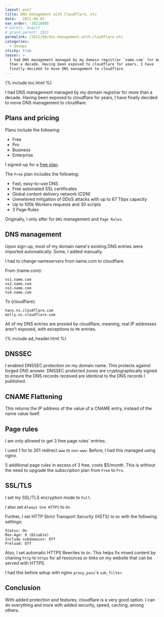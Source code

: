 ```yaml
---
layout: post
title: DNS management with Cloudflare, etc
date:   2021-08-05
nav_order: -20210805
# parent: August
# grand_parent: 2021
permalink: /2021/08/dns-management-with-cloudflare-etc
categories:
  - devops
sticky: true
teaser: >
  I had DNS management managed by my domain registrar `name.com` for more
  than a decade. Having been exposed to cloudflare for years, I have
  finally decided to move DNS management to cloudflare.
---
```


{% include toc.html %}

I had DNS management managed by my domain registrar for more than a
decade. Having been exposed to cloudflare for years, I have finally
decided to move DNS management to cloudflare.

## Plans and pricing

Plans include the following:

- Free
- Pro
- Business
- Enterprise

I signed-up for a [free plan](https://www.cloudflare.com/en-gb/plans/).

The `Free` plan includes the following:

- Fast, easy-to-use DNS
- Free automated SSL certificates
- Global content delivery network (CDN)
- Unmetered mitigation of DDoS attacks with up to 67 Tbps capacity
- Up to 100k Workers requests and 30 scripts
- 3 Page Rules

Originally, I only after for `DNS` management and `Page Rules`.

## DNS management

Upon sign-up, most of my domain name's existing DNS entries were imported
automatically. Some, I added manually.

I had to change nameservers from name.com to cloudflare.

From (name.com):
```
ns1.name.com
ns2.name.com
ns3.name.com
ns4.name.com
```

To (cloudflare):
```
hans.ns.cloudflare.com
molly.ns.cloudflare.com
```

All of my DNS entries are proxied by cloudflare, meaning, real IP addresses
aren't exposed, with exceptions to `MX` entries.

{% include ad_header.html %}

## DNSSEC

I enabled DNSSEC protection on my domain name. This protects against forged
DNS answer. DNSSEC protected zones are cryptographically signed to ensure the
DNS records received are identical to the DNS records I published.

## CNAME Flattening

This returns the IP address of the value of a CNAME entry, instead of the
name value itself.

## Page rules

I am only allowed to get 3 free page rules' entries.

I used 1 for to 301 redirect `www` to `non-www`. Before, I had this managed
using nginx.

5 additional page rules in excess of 3 free, costs $5/month. This is
without the need to upgrade the subscription plan from `Free` to `Pro`.

## SSL/TLS

I set my SSL/TLS encryption mode to `Full`.

I also set `Always Use HTTPS` to `On`.

Further, I set HTTP Strict Transport Security (HSTS) to `On` with the following
settings:

```
Status: On
Max-Age: 0 (Disable)
Include subdomains: Off
Preload: Off
```

Also, I set automatic HTTPS Rewrites to `On`. This helps fix mixed content by
chaning `http` to `https` for all resources or links on my website that can be
served with HTTPS.

I had this before setup with nginx `proxy_pass`'s `sub_filter`.

## Conclusion

With added protection and features, cloudflare is a very good option. I can do
everything and more with added security, speed, caching, among others.
